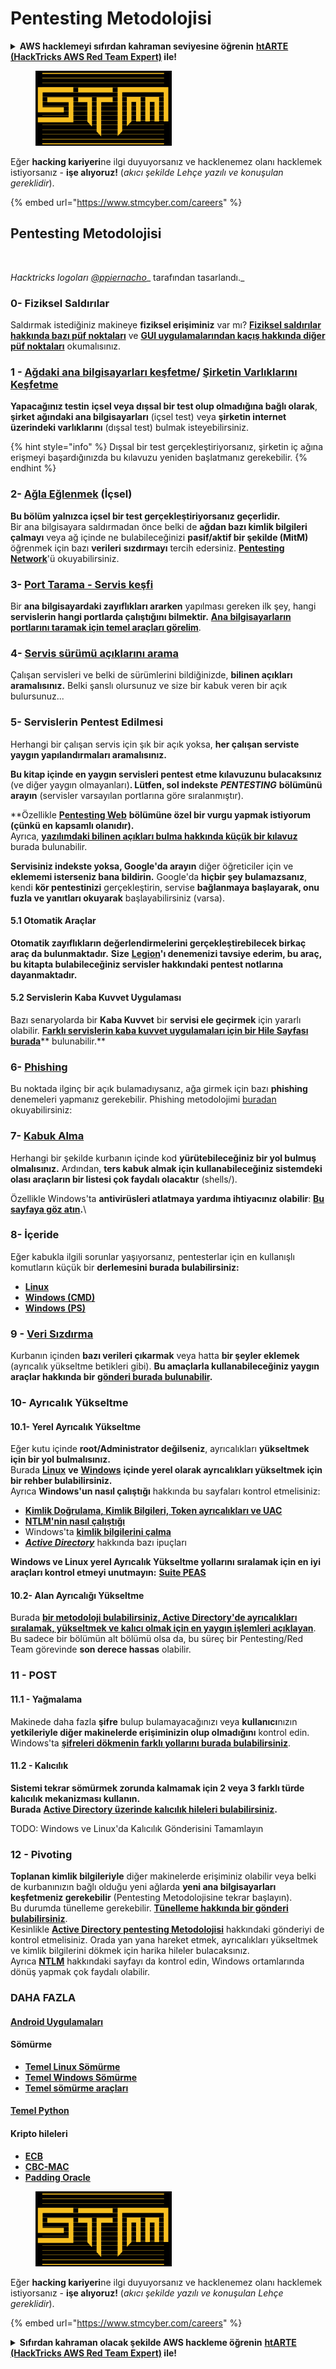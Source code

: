 # Pentesting Metodolojisi

<details>

<summary><strong>AWS hacklemeyi sıfırdan kahraman seviyesine öğrenin</strong> <a href="https://training.hacktricks.xyz/courses/arte"><strong>htARTE (HackTricks AWS Red Team Expert)</strong></a><strong> ile!</strong></summary>

HackTricks'ı desteklemenin diğer yolları:

* **Şirketinizi HackTricks'te reklamınızı görmek istiyorsanız** veya **HackTricks'i PDF olarak indirmek istiyorsanız** [**ABONELİK PLANLARI**]'na göz atın(https://github.com/sponsors/carlospolop)!
* [**Resmi PEASS & HackTricks ürünlerini edinin**](https://peass.creator-spring.com)
* [**PEASS Ailesi'ni**](https://opensea.io/collection/the-peass-family) keşfedin, özel [**NFT'lerimiz**](https://opensea.io/collection/the-peass-family) koleksiyonumuzu
* **Katılın** 💬 [**Discord grubuna**](https://discord.gg/hRep4RUj7f) veya [**telegram grubuna**](https://t.me/peass) veya bizi **Twitter** 🐦 [**@hacktricks\_live**](https://twitter.com/hacktricks\_live)** takip edin.**
* **Hacking püf noktalarınızı paylaşarak PR göndererek HackTricks** ve [**HackTricks Cloud**](https://github.com/carlospolop/hacktricks-cloud) github depolarına katkıda bulunun.

</details>

<figure><img src="../.gitbook/assets/image (1) (1) (1) (1).png" alt=""><figcaption></figcaption></figure>

Eğer **hacking kariyeri**ne ilgi duyuyorsanız ve hacklenemez olanı hacklemek istiyorsanız - **işe alıyoruz!** (_akıcı şekilde Lehçe yazılı ve konuşulan gereklidir_).

{% embed url="https://www.stmcyber.com/careers" %}

## Pentesting Metodolojisi

<figure><img src="../.gitbook/assets/HACKTRICKS-logo.svg" alt=""><figcaption></figcaption></figure>

_Hacktricks logoları_ [_@ppiernacho_](https://www.instagram.com/ppieranacho/)_ tarafından tasarlandı._

### 0- Fiziksel Saldırılar

Saldırmak istediğiniz makineye **fiziksel erişiminiz** var mı? [**Fiziksel saldırılar hakkında bazı püf noktaları**](../hardware-physical-access/physical-attacks.md) ve [**GUI uygulamalarından kaçış hakkında diğer püf noktaları**](../hardware-physical-access/escaping-from-gui-applications.md) okumalısınız.

### 1 - [Ağdaki ana bilgisayarları keşfetme](pentesting-network/#discovering-hosts)/ [Şirketin Varlıklarını Keşfetme](external-recon-methodology/)

**Yapacağınız testin** **içsel veya dışsal bir test olup olmadığına bağlı olarak**, **şirket ağındaki ana bilgisayarları** (içsel test) veya **şirketin internet üzerindeki varlıklarını** (dışsal test) bulmak isteyebilirsiniz.

{% hint style="info" %}
Dışsal bir test gerçekleştiriyorsanız, şirketin iç ağına erişmeyi başardığınızda bu kılavuzu yeniden başlatmanız gerekebilir.
{% endhint %}

### **2-** [**Ağla Eğlenmek**](pentesting-network/) **(İçsel)**

**Bu bölüm yalnızca içsel bir test gerçekleştiriyorsanız geçerlidir.**\
Bir ana bilgisayara saldırmadan önce belki de **ağdan bazı kimlik bilgileri çalmayı** veya ağ içinde ne bulabileceğinizi **pasif/aktif bir şekilde (MitM)** öğrenmek için bazı **verileri** **sızdırmayı** tercih edersiniz. [**Pentesting Network**](pentesting-network/#sniffing)'ü okuyabilirsiniz.

### 3- [Port Tarama - Servis keşfi](pentesting-network/#scanning-hosts)

Bir **ana bilgisayardaki zayıflıkları ararken** yapılması gereken ilk şey, hangi **servislerin hangi portlarda çalıştığını bilmektir.** [**Ana bilgisayarların portlarını taramak için temel araçları görelim**](pentesting-network/#scanning-hosts).

### **4-** [Servis sürümü açıklarını arama](search-exploits.md)

Çalışan servisleri ve belki de sürümlerini bildiğinizde, **bilinen açıkları aramalısınız.** Belki şanslı olursunuz ve size bir kabuk veren bir açık bulursunuz...

### **5-** Servislerin Pentest Edilmesi

Herhangi bir çalışan servis için şık bir açık yoksa, **her çalışan serviste yaygın yapılandırmaları aramalısınız.**

**Bu kitap içinde en yaygın servisleri pentest etme kılavuzunu bulacaksınız** (ve diğer yaygın olmayanları)**. Lütfen, sol indekste** _**PENTESTING**_ **bölümünü arayın** (servisler varsayılan portlarına göre sıralanmıştır).

**Özellikle [**Pentesting Web**](../network-services-pentesting/pentesting-web/) **bölümüne özel bir vurgu yapmak istiyorum (çünkü en kapsamlı olanıdır).**\
Ayrıca, [**yazılımdaki bilinen açıkları bulma hakkında küçük bir kılavuz**](search-exploits.md) burada bulunabilir.

**Servisiniz indekste yoksa, Google'da arayın** diğer öğreticiler için ve **eklememi isterseniz bana bildirin.** Google'da **hiçbir şey bulamazsanız**, kendi **kör pentestinizi** gerçekleştirin, servise **bağlanmaya başlayarak, onu fuzla ve yanıtları okuyarak** başlayabilirsiniz (varsa).

#### 5.1 Otomatik Araçlar

**Otomatik zayıflıkların değerlendirmelerini gerçekleştirebilecek birkaç araç da bulunmaktadır.** **Size** [**Legion**](https://github.com/carlospolop/legion)**'ı denemenizi tavsiye ederim, bu araç, bu kitapta bulabileceğiniz servisler hakkındaki pentest notlarına dayanmaktadır.**

#### **5.2 Servislerin Kaba Kuvvet Uygulaması**

Bazı senaryolarda bir **Kaba Kuvvet** bir **servisi ele geçirmek** için yararlı olabilir. [**Farklı servislerin kaba kuvvet uygulamaları için bir Hile Sayfası burada**](brute-force.md)** bulunabilir.**

### 6- [Phishing](phishing-methodology/)

Bu noktada ilginç bir açık bulamadıysanız, ağa girmek için bazı **phishing** denemeleri yapmanız gerekebilir. Phishing metodolojimi [buradan](phishing-methodology/) okuyabilirsiniz:

### **7-** [**Kabuk Alma**](shells/)

Herhangi bir şekilde kurbanın içinde kod **yürütebileceğiniz bir yol bulmuş olmalısınız.** Ardından, **ters kabuk almak için kullanabileceğiniz sistemdeki olası araçların bir listesi çok faydalı olacaktır** (shells/).

Özellikle Windows'ta **antivirüsleri atlatmaya yardıma ihtiyacınız olabilir**: [**Bu sayfaya göz atın**](../windows-hardening/av-bypass.md)**.**\\

### 8- İçeride

Eğer kabukla ilgili sorunlar yaşıyorsanız, pentesterlar için en kullanışlı komutların küçük bir **derlemesini burada bulabilirsiniz:**

* [**Linux**](../linux-hardening/useful-linux-commands.md)
* [**Windows (CMD)**](../windows-hardening/basic-cmd-for-pentesters.md)
* [**Windows (PS)**](../windows-hardening/basic-powershell-for-pentesters/)

### **9 -** [**Veri Sızdırma**](exfiltration.md)

Kurbanın içinden **bazı verileri çıkarmak** veya hatta **bir şeyler eklemek** (ayrıcalık yükseltme betikleri gibi). **Bu amaçlarla kullanabileceğiniz yaygın araçlar hakkında bir** [**gönderi burada bulunabilir**](exfiltration.md)**.**
### **10- Ayrıcalık Yükseltme**

#### **10.1- Yerel Ayrıcalık Yükseltme**

Eğer kutu içinde **root/Administrator değilseniz**, ayrıcalıkları **yükseltmek için bir yol bulmalısınız.**\
Burada [**Linux**](../linux-hardening/privilege-escalation/) **ve** [**Windows**](../windows-hardening/windows-local-privilege-escalation/) **içinde yerel olarak ayrıcalıkları yükseltmek için bir rehber bulabilirsiniz.**\
Ayrıca **Windows'un nasıl çalıştığı** hakkında bu sayfaları kontrol etmelisiniz:

* [**Kimlik Doğrulama, Kimlik Bilgileri, Token ayrıcalıkları ve UAC**](../windows-hardening/authentication-credentials-uac-and-efs/)
* [**NTLM'nin nasıl çalıştığı**](../windows-hardening/ntlm/)
* Windows'ta [**kimlik bilgilerini çalma**](https://github.com/carlospolop/hacktricks/blob/master/generic-methodologies-and-resources/broken-reference/README.md)
* [_**Active Directory**_](../windows-hardening/active-directory-methodology/) hakkında bazı ipuçları

**Windows ve Linux yerel Ayrıcalık Yükseltme yollarını sıralamak için en iyi araçları kontrol etmeyi unutmayın:** [**Suite PEAS**](https://github.com/carlospolop/privilege-escalation-awesome-scripts-suite)

#### **10.2- Alan Ayrıcalığı Yükseltme**

Burada [**bir metodoloji bulabilirsiniz, Active Directory'de ayrıcalıkları sıralamak, yükseltmek ve kalıcı olmak için en yaygın işlemleri açıklayan**](../windows-hardening/active-directory-methodology/). Bu sadece bir bölümün alt bölümü olsa da, bu süreç bir Pentesting/Red Team görevinde **son derece hassas** olabilir.

### 11 - POST

#### **11.1 - Yağmalama**

Makinede daha fazla **şifre** bulup bulamayacağınızı veya **kullanıcı**nızın **yetkileriyle diğer makinelerde erişiminizin olup olmadığını** kontrol edin.\
Windows'ta [**şifreleri dökmenin farklı yollarını burada bulabilirsiniz**](https://github.com/carlospolop/hacktricks/blob/master/generic-methodologies-and-resources/broken-reference/README.md).

#### 11.2 - Kalıcılık

**Sistemi tekrar sömürmek zorunda kalmamak için 2 veya 3 farklı türde kalıcılık mekanizması kullanın.**\
**Burada** [**Active Directory üzerinde kalıcılık hileleri bulabilirsiniz**](../windows-hardening/active-directory-methodology/#persistence)**.**

TODO: Windows ve Linux'da Kalıcılık Gönderisini Tamamlayın

### 12 - Pivoting

**Toplanan kimlik bilgileriyle** diğer makinelerde erişiminiz olabilir veya belki de kurbanınızın bağlı olduğu yeni ağlarda **yeni ana bilgisayarları keşfetmeniz gerekebilir** (Pentesting Metodolojisine tekrar başlayın).\
Bu durumda tünelleme gerekebilir. [**Tünelleme hakkında bir gönderi bulabilirsiniz**](tunneling-and-port-forwarding.md).\
Kesinlikle [**Active Directory pentesting Metodolojisi**](../windows-hardening/active-directory-methodology/) hakkındaki gönderiyi de kontrol etmelisiniz. Orada yan yana hareket etmek, ayrıcalıkları yükseltmek ve kimlik bilgilerini dökmek için harika hileler bulacaksınız.\
Ayrıca [**NTLM**](../windows-hardening/ntlm/) hakkındaki sayfayı da kontrol edin, Windows ortamlarında dönüş yapmak çok faydalı olabilir.

### DAHA FAZLA

#### [Android Uygulamaları](../mobile-pentesting/android-app-pentesting/)

#### **Sömürme**

* [**Temel Linux Sömürme**](../binary-exploitation/linux-exploiting-basic-esp.md)
* [**Temel Windows Sömürme**](../binary-exploitation/windows-exploiting-basic-guide-oscp-lvl.md)
* [**Temel sömürme araçları**](../binary-exploitation/basic-binary-exploitation-methodology/tools/)

#### [**Temel Python**](python/)

#### **Kripto hileleri**

* [**ECB**](../crypto-and-stego/electronic-code-book-ecb.md)
* [**CBC-MAC**](../crypto-and-stego/cipher-block-chaining-cbc-mac-priv.md)
* [**Padding Oracle**](../crypto-and-stego/padding-oracle-priv.md)

<figure><img src="../.gitbook/assets/image (1) (1) (1) (1).png" alt=""><figcaption></figcaption></figure>

Eğer **hacking kariyeri**ne ilgi duyuyorsanız ve hacklenemez olanı hacklemek istiyorsanız - **işe alıyoruz!** (_akıcı şekilde yazılı ve konuşulan Lehçe gereklidir_).

{% embed url="https://www.stmcyber.com/careers" %}

<details>

<summary><strong>Sıfırdan kahraman olacak şekilde AWS hackleme öğrenin</strong> <a href="https://training.hacktricks.xyz/courses/arte"><strong>htARTE (HackTricks AWS Red Team Expert)</strong></a><strong> ile!</strong></summary>

HackTricks'ı desteklemenin diğer yolları:

* **Şirketinizi HackTricks'te reklamını görmek veya HackTricks'i PDF olarak indirmek istiyorsanız** [**ABONELİK PLANLARINI**](https://github.com/sponsors/carlospolop) kontrol edin!
* [**Resmi PEASS & HackTricks ürünlerini**](https://peass.creator-spring.com) edinin
* [**The PEASS Family'yi keşfedin**](https://opensea.io/collection/the-peass-family), özel [**NFT'lerimiz**](https://opensea.io/collection/the-peass-family) koleksiyonumuzu keşfedin
* 💬 [**Discord grubuna**](https://discord.gg/hRep4RUj7f) veya [**telegram grubuna**](https://t.me/peass) katılın veya bizi Twitter'da 🐦 [**@hacktricks\_live**](https://twitter.com/hacktricks\_live)** takip edin.**
* **Hacking hilelerinizi HackTricks ve HackTricks Cloud github depolarına PR göndererek paylaşın.**

</details>
